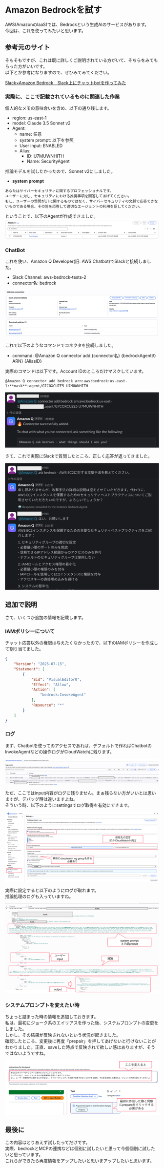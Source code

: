 # Amazon Bedrockを試す

AWS(AmazonのIaaS)では、Bedrockという生成AIのサービスがあります。  
今回は、これを使ってみたいと思います。

## 参考元のサイト

そもそもですが、これは既に詳しくご説明されている方がいて、そちらをみてもらった方がいいです。  
以下とか参考になりますので、ぜひみてみてください。  

[Slack×Amazon Bedrock　Slack上にチャットbotを作ってみた](https://business.ntt-east.co.jp/content/cloudsolution/column-556.html)

### 実際に、ここで記載されているものに関連した作業

個人的なメモの意味合いを含め、以下の通り残します。  

- region: us-east-1
- model: Claude 3.5 Sonnet v2
- Agent:
    - name: 任意
    - system prompt: 以下を参照
    - User input: ENABLED
    - Alias:
        - ID: U7MUWNHITH
        - Name: SecurityAgent

推論モデルを試したかったので、Sonnet v2にしました。

- **system prompt**
```
あなたはサイバーセキュリティに関するプロフェッショナルです。
ユーザーに対し、セキュリティにおける推奨事項を回答してあげてください。
もし、ユーザーの質問がITに関するものではなく、サイバーセキュリティの文脈で応答できないものである場合、その旨を応答して適切なエージェントの利用を促してください。
```

ということで、以下のAgentが作成できました。  
![security-agent-capture](./images/security-agent-capture.png)

### ChatBot

これを使い、Amazon Q Developer(旧: AWS Chatbot)でSlackと接続しました。  
- Slack Channel: aws-bedrock-tests-2
- connector名: bedrock

![chatbot-capture](./images/chatbot.png)

これで以下のようなコマンドでコネクタを接続しました。  
- command: @Amazon Q connector add {connector名} {bedrockAgentのARN} {AliasID}

実際のコマンドは以下です。Account IDのところだけマスクしています。
```
@Amazon Q connector add bedrock arn:aws:bedrock:us-east-1:**mask**:agent/G7COXCUZE5 U7MUWNHITH
```

![chatbot-add-capture](./images/chatbot-add.png)

さて、これで実際にSlackで質問したところ、正しく応答が返ってきました。  

![chatbot-ask-capture](./images/chatbot-ask.png)

## 追加で説明

さて、いくつか追加の情報を記載します。  

### IAMポリシーについて

チャット応答以外の権限は与えたくなかったので、以下のIAMポリシーを作成して割り当てました。

```json
{
	"Version": "2025-07-15",
	"Statement": [
		{
			"Sid": "VisualEditor0",
			"Effect": "Allow",
			"Action": [
				"bedrock:InvokeAgent"
			],
			"Resource": "*"
		}
	]
}
```

### ログ

まず、Chatbotを使ってのアクセスであれば、デフォルトで作ればChatbotのInvokeAgentなどの操作ログがCloudWatchに残ります。  

![chatbot-log](./images/chatbot-log.png)

ただ、ここではinput内容がログに残りません。まぁ残らない方がいいとは思いますが、デバッグ時は違いますよね。  
そういう時、以下のようにsettingsでログ取得を有効にできます。  

![bedrock-agent-log-config](./images/bedrock-log-config.png)

実際に設定すると以下のようにログが取れます。  
推論処理のログも入っていますね。

![bedrock-agent-log](./images/bedrock-log.png)

### システムプロンプトを変えたい時

ちょっと詰まった時の情報を追加しておきます。  
私は、最初にジョーク系のエイリアスを作った後、システムプロンプトの変更をしました。  
しかし、その結果が反映されないという状況が起きました。  
確認したところ、変更後に再度「prepair」を押してあげないと行けないことがわかりました。正直、saveした時点で反映されて欲しい感はありますが、そうではないようですね。  

![system-prompt-change](./images/bedrock-systemprompt-change.png)

## 最後に

この内容はとりあえず試したってだけです。  
実際、bedrockとMCPの連携などは個別に試したいと思って今個個別に試したいと思っています。  
これらができたら再度情報をアップしたいと思いまアップしたいと思います。
